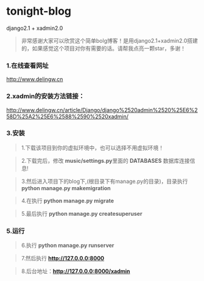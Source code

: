 # tonight-blog
django2.1 + xadmin2.0   

>非常感谢大家可以欣赏这个简单bolg博客！是用django2.1+xadmin2.0搭建的，如果感觉这个项目对你有需要的话。请帮我点亮一颗star，多谢！

### 1.在线查看网址
http://www.delingw.cn

### 2.xadmin的安装方法链接：
http://www.delingw.cn/article/Django/django%2520admin%2520%25E6%258D%25A2%25E6%2588%2590%2520xadmin/

### 3.安装
>    1.下载该项目到你的虚拟环境中，也可以选择不用虚拟环境！  

>    2.下载完后，修改 **music/settings.py**里面的 **DATABASES** 数据库连接信息!  

>   3.然后进入项目下的blog下,(根目录下有manage.py的目录)，目录执行 **python manage.py makemigration**  

>   4.在执行 **python manage.py migrate**  

>   5.最后执行 **python manage.py createsuperuser**  

### 5.运行  
>   6.执行 **python manage.py runserver**  

>   7.然后执行 **http://127.0.0.0:8000**  

>   8.后台地址：**http://127.0.0.0:8000/xadmin**

